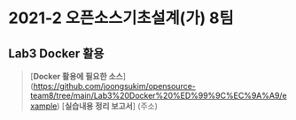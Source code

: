 # 2021-2 오픈소스기초설계(가) 8팀
## Lab3 Docker 활용
> [**Docker 활용에 필요한 소스**] (https://github.com/joongsukim/opensource-team8/tree/main/Lab3%20Docker%20%ED%99%9C%EC%9A%A9/example)
> [**실습내용 정리 보고서**] (주소)
